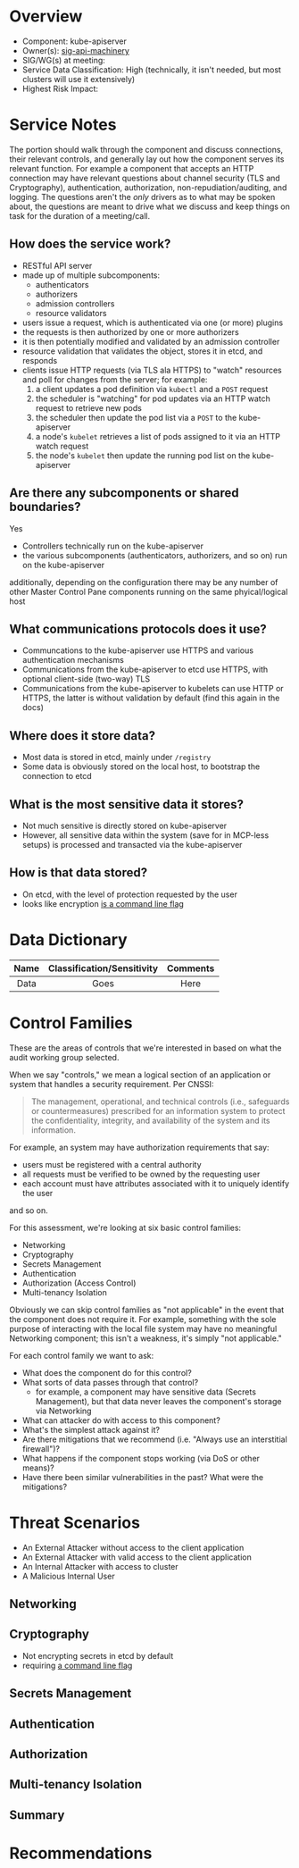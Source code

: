 # Overview

- Component: kube-apiserver
- Owner(s): [sig-api-machinery](https://github.com/kubernetes/community/tree/master/sig-api-machinery)
- SIG/WG(s) at meeting:
- Service Data Classification: High (technically, it isn't needed, but most clusters will use it extensively)
- Highest Risk Impact:

# Service Notes

The portion should walk through the component and discuss connections, their relevant controls, and generally lay out how the component serves its relevant function. For example
a component that accepts an HTTP connection may have relevant questions about channel security (TLS and Cryptography), authentication, authorization, non-repudiation/auditing,
and logging. The questions aren't the *only* drivers as to what may be spoken about, the questions are meant to drive what we discuss and keep things on task for the duration
of a meeting/call.

## How does the service work?

- RESTful API server
- made up of multiple subcomponents:
  - authenticators
  - authorizers 
  - admission controllers 
  - resource validators
- users issue a request, which is authenticated via one (or more) plugins
- the requests is then authorized by one or more authorizers
- it is then potentially modified and validated by an admission controller
- resource validation that validates the object, stores it in etcd, and responds
- clients issue HTTP requests (via TLS ala HTTPS) to "watch" resources and poll for changes from the server; for example:
  1. a client updates a pod definition via `kubectl` and a `POST` request
  1. the scheduler is "watching" for pod updates via an HTTP watch request to retrieve new pods
  1. the scheduler then update the pod list via a `POST` to the kube-apiserver
  1. a node's `kubelet` retrieves a list of pods assigned to it via an HTTP watch request
  1. the node's `kubelet` then update the running pod list on the kube-apiserver

## Are there any subcomponents or shared boundaries?

Yes

- Controllers technically run on the kube-apiserver
- the various subcomponents (authenticators, authorizers, and so on) run on the kube-apiserver 

additionally, depending on the configuration there may be any number of other Master Control Pane components running on the same phyical/logical host

## What communications protocols does it use?

- Communcations to the kube-apiserver use HTTPS and various authentication mechanisms
- Communications from the kube-apiserver to etcd use HTTPS, with optional client-side (two-way) TLS
- Communications from the kube-apiserver to kubelets can use HTTP or HTTPS, the latter is without validation by default (find this again in the docs)

## Where does it store data?

- Most data is stored in etcd, mainly under `/registry`
- Some data is obviously stored on the local host, to bootstrap the connection to etcd

## What is the most sensitive data it stores?

- Not much sensitive is directly stored on kube-apiserver
- However, all sensitive data within the system (save for in MCP-less setups) is processed and transacted via the kube-apiserver

## How is that data stored?

- On etcd, with the level of protection requested by the user
- looks like encryption [is a command line flag](https://kubernetes.io/docs/tasks/administer-cluster/encrypt-data/#configuration-and-determining-whether-encryption-at-rest-is-already-enabled)

# Data Dictionary

| Name | Classification/Sensitivity | Comments |
| :--: | :--: | :--: |
| Data | Goes | Here |

# Control Families 

These are the areas of controls that we're interested in based on what the audit working group selected. 

When we say "controls," we mean a logical section of an application or system that handles a security requirement. Per CNSSI:

> The management, operational, and technical controls (i.e., safeguards or countermeasures) prescribed for an information system to protect the confidentiality, integrity, and availability of the system and its information.

For example, an system may have authorization requirements that say:

- users must be registered with a central authority
- all requests must be verified to be owned by the requesting user
- each account must have attributes associated with it to uniquely identify the user

and so on. 

For this assessment, we're looking at six basic control families:

- Networking
- Cryptography
- Secrets Management
- Authentication
- Authorization (Access Control)
- Multi-tenancy Isolation

Obviously we can skip control families as "not applicable" in the event that the component does not require it. For example,
something with the sole purpose of interacting with the local file system may have no meaningful Networking component; this
isn't a weakness, it's simply "not applicable."

For each control family we want to ask:

- What does the component do for this control?
- What sorts of data passes through that control? 
  - for example, a component may have sensitive data (Secrets Management), but that data never leaves the component's storage via Networking
- What can attacker do with access to this component?
- What's the simplest attack against it?
- Are there mitigations that we recommend (i.e. "Always use an interstitial firewall")?
- What happens if the component stops working (via DoS or other means)?
- Have there been similar vulnerabilities in the past? What were the mitigations?

# Threat Scenarios

- An External Attacker without access to the client application
- An External Attacker with valid access to the client application
- An Internal Attacker with access to cluster
- A Malicious Internal User

## Networking

## Cryptography

- Not encrypting secrets in etcd by default
- requiring [a command line flag](https://kubernetes.io/docs/tasks/administer-cluster/encrypt-data/#configuration-and-determining-whether-encryption-at-rest-is-already-enabled)

## Secrets Management

## Authentication

## Authorization

## Multi-tenancy Isolation

## Summary

# Recommendations
